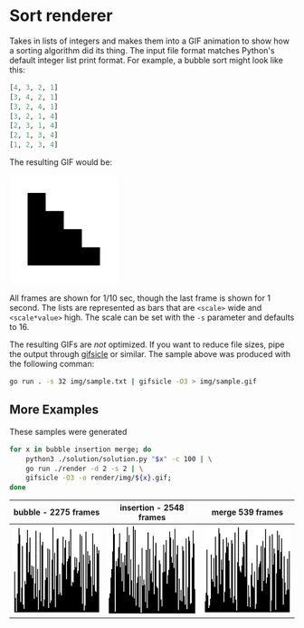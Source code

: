 # Sort renderer

Takes in lists of integers and makes them into a GIF animation to show how a sorting algorithm did its thing. The input file format matches Python's default integer list print format. For example, a bubble sort might look like this:

```python
[4, 3, 2, 1]
[3, 4, 2, 1]
[3, 2, 4, 1]
[3, 2, 1, 4]
[2, 3, 1, 4]
[2, 1, 3, 4]
[1, 2, 3, 4]
```

The resulting GIF would be:

![animation of bubble sort of values 4,3,2,1](img/sample.gif)

All frames are shown for 1/10 sec, though the last frame is shown for 1 second. The lists are represented as bars that are `<scale>` wide and `<scale*value>` high. The scale can be set with the `-s` parameter and defaults to 16.

The resulting GIFs are _not_ optimized. If you want to reduce file sizes, pipe the output through [gifsicle](https://www.lcdf.org/gifsicle/) or similar. The sample above was produced with the following comman:

```bash
go run . -s 32 img/sample.txt | gifsicle -O3 > img/sample.gif
```

## More Examples

These samples were generated

```bash
for x in bubble insertion merge; do
    python3 ./solution/solution.py "$x" -c 100 | \
    go run ./render -d 2 -s 2 | \
    gifsicle -O3 -o render/img/${x}.gif;
done
```

| bubble - 2275 frames | insertion - 2548 frames | merge 539 frames |
| -------------------- | ----------------------- | ---------------- |
| ![bubble sort](img/bubble.gif) | ![insertion sort](img/insertion.gif) | ![merge sort](img/merge.gif) |
